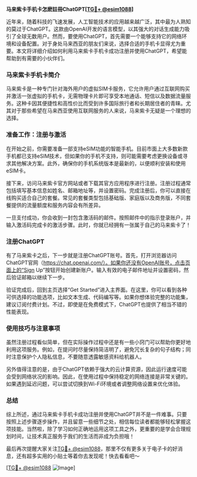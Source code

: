 **马来紫卡手机卡怎麽註冊ChatGPT[[TG💪+ @esim1088](https://t.me/s/esim1088)]**

近年来，随着科技的飞速发展，人工智能技术的应用越来越广泛，其中最为人熟知的莫过于ChatGPT。这款由OpenAI开发的语言模型，以其强大的对话生成能力吸引了全球无数用户。然而，要使用ChatGPT，首先需要一个能够支持它的网络环境和设备配置。对于身处马来西亚的朋友们来说，选择合适的手机卡显得尤为重要。本文将详细介绍如何利用马来紫卡手机卡成功注册并使用ChatGPT，希望能帮助到有需要的小伙伴们。

### 马来紫卡手机卡简介

马来紫卡是一种专门针对海外用户的虚拟SIM卡服务，它允许用户通过互联网购买并激活一张虚拟的手机卡，无需物理卡片即可享受本地通话、短信以及数据流量服务。这种卡因其便捷性和高性价比而受到许多国际旅行者和长期居住者的青睐。尤其对于那些希望在马来西亚使用互联网服务的人来说，马来紫卡无疑是一个理想的选择。

### 准备工作：注册与激活

在开始之前，你需要准备一部支持eSIM功能的智能手机。目前市面上大多数新款手机都已支持eSIM技术，但如果你的手机不支持，则可能需要考虑更换设备或寻求其他解决方案。此外，确保你的手机系统版本是最新的，以便顺利安装和使用eSIM卡。

接下来，访问马来紫卡官方网站或者下载其官方应用程序进行注册。注册过程通常包括填写基本信息如姓名、邮箱地址等，并设置密码。完成注册后，你可以直接在线购买适合自己的套餐。常见的套餐类型包括基础版、家庭版以及商务版，不同套餐提供的流量额度和服务内容会有所差异。

一旦支付成功，你会收到一封包含激活码的邮件。按照邮件中的指示登录账户，并输入激活码完成卡的激活步骤。此时，你就已经拥有一张属于自己的马来紫卡了！

### 注册ChatGPT

有了马来紫卡之后，下一步就是注册ChatGPT账号。首先，打开浏览器访问ChatGPT官网（https://chat.openai.com/）。如果你还没有OpenAI账号，点击页面上的“Sign Up”按钮开始创建新账户。输入有效的电子邮件地址并设置密码，然后验证邮箱以继续下一步。

验证完成后，回到主页选择“Get Started”进入主界面。在这里，你可以看到各种可供选择的功能选项，比如文本生成、代码编写等。如果你想体验完整的功能集，建议订阅付费计划。不过，即使是在免费模式下，ChatGPT也提供了相当不错的性能表现。

### 使用技巧与注意事项

虽然注册过程看似简单，但在实际操作过程中还是有一些小窍门可以帮助你更好地利用这项服务。例如，在提问时尽量保持简洁明了，避免冗长复杂的句子结构；同时注意保护个人隐私信息，不要随意透露敏感资料给机器人。

另外值得注意的是，由于ChatGPT依赖于强大的云计算资源，因此运行速度可能会受到网络状况的影响。因此，在使用过程中保持稳定的网络连接是非常关键的。如果遇到延迟问题，可以尝试切换到Wi-Fi环境或者调整网络设置来优化体验。

### 总结

综上所述，通过马来紫卡手机卡成功注册并使用ChatGPT并不是一件难事。只要按照上述步骤逐步操作，并且留意一些细节之处，相信每位读者都能够轻松掌握这项技能。当然啦，除了学习如何正确地运用这项工具之外，更重要的是学会合理规划时间，让技术真正服务于我们的生活而非成为负担哦！

最后再次提醒大家关注[TG💪+ @esim1088](https://t.me/s/esim1088)，那里不仅有更多关于电子卡的好消息，还有超多实用的小贴士等着你去发现呢！快去看看吧～

[[TG💪+ @esim1088](https://t.me/s/esim1088) ![Image](https://i.postimg.cc/4NQfJmqS/Snipaste-2025-05-13-00-14-12.png)]